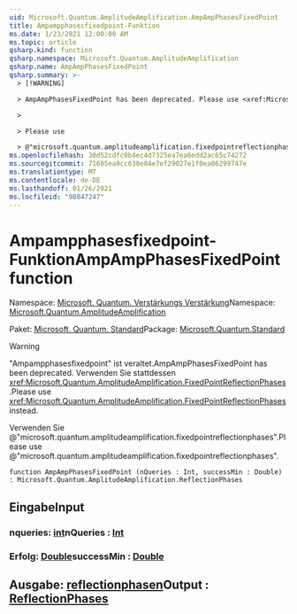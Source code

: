 ```yaml
---
uid: Microsoft.Quantum.AmplitudeAmplification.AmpAmpPhasesFixedPoint
title: Ampampphasesfixedpoint-Funktion
ms.date: 1/23/2021 12:00:00 AM
ms.topic: article
qsharp.kind: function
qsharp.namespace: Microsoft.Quantum.AmplitudeAmplification
qsharp.name: AmpAmpPhasesFixedPoint
qsharp.summary: >-
  > [!WARNING]

  > AmpAmpPhasesFixedPoint has been deprecated. Please use <xref:Microsoft.Quantum.AmplitudeAmplification.FixedPointReflectionPhases> instead.

  >

  > Please use

  > @"microsoft.quantum.amplitudeamplification.fixedpointreflectionphases".
ms.openlocfilehash: 30d52cdfc0b4ec4d7325ea7ea6edd2ac65c74272
ms.sourcegitcommit: 71605ea9cc630e84e7ef29027e1f0ea06299747e
ms.translationtype: MT
ms.contentlocale: de-DE
ms.lasthandoff: 01/26/2021
ms.locfileid: "98847247"
---
```

# <a name="ampampphasesfixedpoint-function"></a><span data-ttu-id="a70ea-102">Ampampphasesfixedpoint-Funktion</span><span class="sxs-lookup"><span data-stu-id="a70ea-102">AmpAmpPhasesFixedPoint function</span></span>

<span data-ttu-id="a70ea-103">Namespace: [Microsoft. Quantum. Verstärkungs Verstärkung](xref:Microsoft.Quantum.AmplitudeAmplification)</span><span class="sxs-lookup"><span data-stu-id="a70ea-103">Namespace: [Microsoft.Quantum.AmplitudeAmplification](xref:Microsoft.Quantum.AmplitudeAmplification)</span></span>

<span data-ttu-id="a70ea-104">Paket: [Microsoft. Quantum. Standard](https://nuget.org/packages/Microsoft.Quantum.Standard)</span><span class="sxs-lookup"><span data-stu-id="a70ea-104">Package: [Microsoft.Quantum.Standard](https://nuget.org/packages/Microsoft.Quantum.Standard)</span></span>


> [!WARNING]
> <span data-ttu-id="a70ea-105">"Ampampphasesfixedpoint" ist veraltet.</span><span class="sxs-lookup"><span data-stu-id="a70ea-105">AmpAmpPhasesFixedPoint has been deprecated.</span></span> <span data-ttu-id="a70ea-106">Verwenden Sie stattdessen <xref:Microsoft.Quantum.AmplitudeAmplification.FixedPointReflectionPhases>.</span><span class="sxs-lookup"><span data-stu-id="a70ea-106">Please use <xref:Microsoft.Quantum.AmplitudeAmplification.FixedPointReflectionPhases> instead.</span></span>
>
> <span data-ttu-id="a70ea-107">Verwenden Sie @"microsoft.quantum.amplitudeamplification.fixedpointreflectionphases".</span><span class="sxs-lookup"><span data-stu-id="a70ea-107">Please use @"microsoft.quantum.amplitudeamplification.fixedpointreflectionphases".</span></span>



```qsharp
function AmpAmpPhasesFixedPoint (nQueries : Int, successMin : Double) : Microsoft.Quantum.AmplitudeAmplification.ReflectionPhases
```


## <a name="input"></a><span data-ttu-id="a70ea-108">Eingabe</span><span class="sxs-lookup"><span data-stu-id="a70ea-108">Input</span></span>

### <a name="nqueries--int"></a><span data-ttu-id="a70ea-109">nqueries: [int](xref:microsoft.quantum.lang-ref.int)</span><span class="sxs-lookup"><span data-stu-id="a70ea-109">nQueries : [Int](xref:microsoft.quantum.lang-ref.int)</span></span>




### <a name="successmin--double"></a><span data-ttu-id="a70ea-110">Erfolg: [Double](xref:microsoft.quantum.lang-ref.double)</span><span class="sxs-lookup"><span data-stu-id="a70ea-110">successMin : [Double](xref:microsoft.quantum.lang-ref.double)</span></span>





## <a name="output--reflectionphases"></a><span data-ttu-id="a70ea-111">Ausgabe: [reflectionphasen](xref:Microsoft.Quantum.AmplitudeAmplification.ReflectionPhases)</span><span class="sxs-lookup"><span data-stu-id="a70ea-111">Output : [ReflectionPhases](xref:Microsoft.Quantum.AmplitudeAmplification.ReflectionPhases)</span></span>

